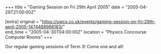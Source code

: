 +++
title = "Gaming Session on Fri 29th April 2005"
date = "2005-04-29T21:00:00Z"

[extra]
original = "https://uwcs.co.uk/events/gaming-session-on-fri-29th-april-2005-1474488966183/"    
end_time = "2005-04-30T04:00:00Z"
location = "Physics Concourse Computer Rooms"
+++

Our regular gaming sessions of Term 3\! Come one and all\!

